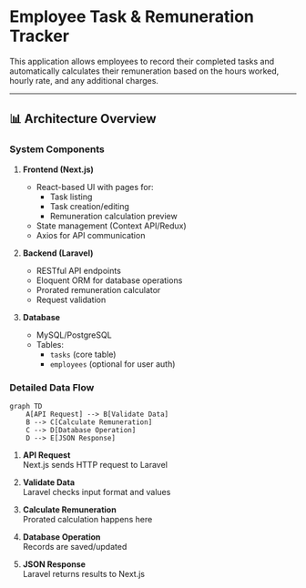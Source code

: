 # Employee Task & Remuneration Tracker

This application allows employees to record their completed tasks and automatically calculates their remuneration based on the hours worked, hourly rate, and any additional charges.

---

## 📊 Architecture Overview

### System Components
1. **Frontend (Next.js)**
   - React-based UI with pages for:
     - Task listing
     - Task creation/editing
     - Remuneration calculation preview
   - State management (Context API/Redux)
   - Axios for API communication

2. **Backend (Laravel)**
   - RESTful API endpoints
   - Eloquent ORM for database operations
   - Prorated remuneration calculator
   - Request validation

3. **Database**
   - MySQL/PostgreSQL
   - Tables:
     - `tasks` (core table)
     - `employees` (optional for user auth)

### Detailed Data Flow

```mermaid
graph TD
    A[API Request] --> B[Validate Data]
    B --> C[Calculate Remuneration]
    C --> D[Database Operation]
    D --> E[JSON Response]
```

1. **API Request**  
   Next.js sends HTTP request to Laravel

2. **Validate Data**  
   Laravel checks input format and values

3. **Calculate Remuneration**  
   Prorated calculation happens here

4. **Database Operation**  
   Records are saved/updated

5. **JSON Response**  
   Laravel returns results to Next.js